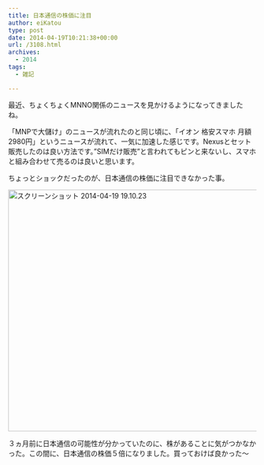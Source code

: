 ```yaml
---
title: 日本通信の株価に注目
author: eiKatou
type: post
date: 2014-04-19T10:21:38+00:00
url: /3108.html
archives:
  - 2014
tags:
  - 雑記

---
```

最近、ちょくちょくMNNO関係のニュースを見かけるようになってきましたね。

「MNPで大儲け」のニュースが流れたのと同じ頃に、「イオン 格安スマホ 月額2980円」というニュースが流れて、一気に加速した感じです。Nexusとセット販売したのは良い方法です。”SIMだけ販売”と言われてもピンと来ないし、スマホと組み合わせて売るのは良いと思います。

ちょっとショックだったのが、日本通信の株価に注目できなかった事。
  
[<img src="http://eikatou.net/blog/wp-content/uploads/2014/04/a71d7a6c793ecf4138ae19d393c2681d.jpg" alt="スクリーンショット 2014-04-19 19.10.23" width="601" height="489" class="alignnone size-full wp-image-3110" srcset="/uploads/2014/04/a71d7a6c793ecf4138ae19d393c2681d.jpg 601w, /uploads/2014/04/a71d7a6c793ecf4138ae19d393c2681d-300x244.jpg 300w" sizes="(max-width: 601px) 100vw, 601px" />][1]

３ヵ月前に日本通信の可能性が分かっていたのに、株があることに気がつかなかった。この間に、日本通信の株価５倍になりました。買っておけば良かった〜

 [1]: http://eikatou.net/blog/wp-content/uploads/2014/04/a71d7a6c793ecf4138ae19d393c2681d.jpg
